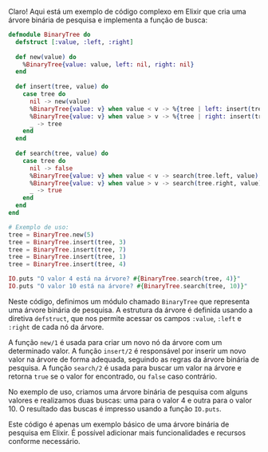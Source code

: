 Claro! Aqui está um exemplo de código complexo em Elixir que cria uma árvore binária de pesquisa e implementa a função de busca:

```elixir
defmodule BinaryTree do
  defstruct [:value, :left, :right]
  
  def new(value) do
    %BinaryTree{value: value, left: nil, right: nil}
  end
  
  def insert(tree, value) do
    case tree do
      nil -> new(value)
      %BinaryTree{value: v} when value < v -> %{tree | left: insert(tree.left, value)}
      %BinaryTree{value: v} when value > v -> %{tree | right: insert(tree.right, value)}
      _ -> tree
    end
  end
  
  def search(tree, value) do
    case tree do
      nil -> false
      %BinaryTree{value: v} when value < v -> search(tree.left, value)
      %BinaryTree{value: v} when value > v -> search(tree.right, value)
      _ -> true
    end
  end
end

# Exemplo de uso:
tree = BinaryTree.new(5)
tree = BinaryTree.insert(tree, 3)
tree = BinaryTree.insert(tree, 7)
tree = BinaryTree.insert(tree, 1)
tree = BinaryTree.insert(tree, 4)

IO.puts "O valor 4 está na árvore? #{BinaryTree.search(tree, 4)}"
IO.puts "O valor 10 está na árvore? #{BinaryTree.search(tree, 10)}"
```

Neste código, definimos um módulo chamado `BinaryTree` que representa uma árvore binária de pesquisa. A estrutura da árvore é definida usando a diretiva `defstruct`, que nos permite acessar os campos `:value`, `:left` e `:right` de cada nó da árvore.

A função `new/1` é usada para criar um novo nó da árvore com um determinado valor. A função `insert/2` é responsável por inserir um novo valor na árvore de forma adequada, seguindo as regras da árvore binária de pesquisa. A função `search/2` é usada para buscar um valor na árvore e retorna `true` se o valor for encontrado, ou `false` caso contrário.

No exemplo de uso, criamos uma árvore binária de pesquisa com alguns valores e realizamos duas buscas: uma para o valor 4 e outra para o valor 10. O resultado das buscas é impresso usando a função `IO.puts`.

Este código é apenas um exemplo básico de uma árvore binária de pesquisa em Elixir. É possível adicionar mais funcionalidades e recursos conforme necessário.